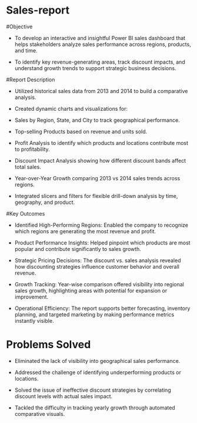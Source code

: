 # Sales-report

#Objective
- To develop an interactive and insightful Power BI sales dashboard that helps stakeholders analyze sales performance across regions, products, and time.

- To identify key revenue-generating areas, track discount impacts, and understand growth trends to support strategic business decisions.

#Report Description
- Utilized historical sales data from 2013 and 2014 to build a comparative analysis.

- Created dynamic charts and visualizations for:

- Sales by Region, State, and City to track geographical performance.

- Top-selling Products based on revenue and units sold.

- Profit Analysis to identify which products and locations contribute most to profitability.

- Discount Impact Analysis showing how different discount bands affect total sales.

- Year-over-Year Growth comparing 2013 vs 2014 sales trends across regions.

- Integrated slicers and filters for flexible drill-down analysis by time, geography, and product.

#Key Outcomes
- Identified High-Performing Regions: Enabled the company to recognize which regions are generating the most revenue and profit.

- Product Performance Insights: Helped pinpoint which products are most popular and contribute significantly to sales growth.

- Strategic Pricing Decisions: The discount vs. sales analysis revealed how discounting strategies influence customer behavior and overall revenue.

- Growth Tracking: Year-wise comparison offered visibility into regional sales growth, highlighting areas with potential for expansion or improvement.

- Operational Efficiency: The report supports better forecasting, inventory planning, and targeted marketing by making performance metrics instantly visible.

# Problems Solved
 - Eliminated the lack of visibility into geographical sales performance.

 - Addressed the challenge of identifying underperforming products or locations.

 - Solved the issue of ineffective discount strategies by correlating discount levels with actual sales impact.

 - Tackled the difficulty in tracking yearly growth through automated comparative visuals.

